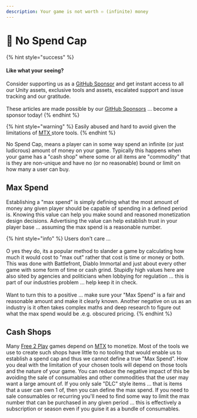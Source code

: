 ```yaml
---
description: Your game is not worth ♾️ (infinite) money
---
```


# 🤔 No Spend Cap

{% hint style="success" %}
#### Like what your seeing?

Consider supporting us as a [GitHub Sponsor](../../../../become-a-sponsor.md) and get instant access to all our Unity assets, exclusive tools and assets, escalated support and issue tracking and our gratitude.\
\
These articles are made possible by our [GitHub Sponsors](https://github.com/sponsors/heathen-engineering) ... become a sponsor today!
{% endhint %}

{% hint style="warning" %}
Easily abused and hard to avoid given the limitations of [MTX ](../vulnerable-practices/microtransactions-mtx.md)store tools.
{% endhint %}

No Spend Cap, means a player can in some way spend an infinite (or just ludicrous) amount of money on your game. Typically this happens when your game has a "cash shop" where some or all items are "commodity" that is they are non-unique and have no (or no reasonable) bound or limit on how many a user can buy.

## Max Spend

Establishing a "max spend" is simply defining what the most amount of money any given player should be capable of spending in a defined period is. Knowing this value can help you make sound and reasoned monetization design decisions. Advertising the value can help establish trust in your player base ... assuming the max spend is a reasonable number.

{% hint style="info" %}
Users don't care ...\
\
O yes they do, its a popular method to slander a game by calculating how much it would cost to "max out" rather that cost is time or money or both. This was done with Battlefront, Diablo Immortal and just about every other game with some form of time or cash grind. Stupidly high values here are also sited by agencies and politicians when lobbying for regulation ... this is part of our industries problem ... help keep it in check.\
\
Want to turn this to a positive ... make sure your "Max Spend" is a fair and reasonable amount and make it clearly known. Another negative on us as an industry is it often takes complex maths and deep research to figure out what the max spend would be .e.g. obscured pricing.
{% endhint %}

## Cash Shops

Many [Free 2 Play](../models/free-to-play.md) games depend on [MTX](../vulnerable-practices/microtransactions-mtx.md) to monetize. Most of the tools we use to create such shops have little to no tooling that would enable us to establish a spend cap and thus we cannot define a true "Max Spend". How you deal with the limitation of your chosen tools will depend on those tools and the nature of your game. You can reduce the negative impact of this be avoiding the sale of consumables and other commodities that the user may want a large amount of. If you only sale "DLC" style items ... that is items that a user can own 1 of, then you can define the max spend. If you need to sale consumables or recurring you'll need to find some way to limit the max number that can be purchased in any given period ... this is effectively a subscription or season even if you guise it as a bundle of consumables.
